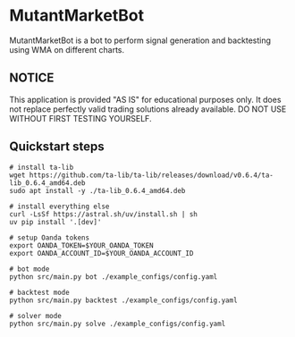 # MutantMarketBot

MutantMarketBot is a bot to perform signal generation and backtesting using WMA on different charts.

## NOTICE

This application is provided "AS IS" for educational purposes only. It does not replace perfectly valid trading
solutions already available. DO NOT USE WITHOUT FIRST TESTING YOURSELF.

## Quickstart steps

```shell
# install ta-lib
wget https://github.com/ta-lib/ta-lib/releases/download/v0.6.4/ta-lib_0.6.4_amd64.deb
sudo apt install -y ./ta-lib_0.6.4_amd64.deb

# install everything else
curl -LsSf https://astral.sh/uv/install.sh | sh
uv pip install '.[dev]'

# setup Oanda tokens
export OANDA_TOKEN=$YOUR_OANDA_TOKEN
export OANDA_ACCOUNT_ID=$YOUR_OANDA_ACCOUNT_ID

# bot mode
python src/main.py bot ./example_configs/config.yaml

# backtest mode 
python src/main.py backtest ./example_configs/config.yaml

# solver mode
python src/main.py solve ./example_configs/config.yaml
```
